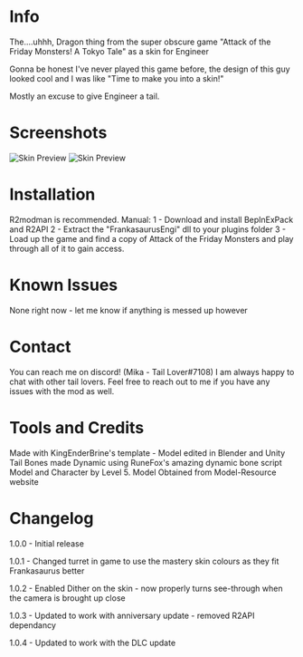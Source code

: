 # Info

The....uhhh, Dragon thing from the super obscure game "Attack of the Friday Monsters! A Tokyo Tale" as a skin for Engineer

Gonna be honest I've never played this game before, the design of this guy looked cool and I was like "Time to make you into a skin!"

Mostly an excuse to give Engineer a tail.


# Screenshots
![Skin Preview](https://cdn.discordapp.com/attachments/269224803448258561/815319012845027409/unknown.png)
![Skin Preview](https://cdn.discordapp.com/attachments/269224803448258561/815319125269807174/unknown.png)

# Installation

R2modman is recommended. 
Manual:
1 - Download and install BepInExPack and R2API 
2 - Extract the "FrankasaurusEngi" dll to your plugins folder
3 - Load up the game and find a copy of Attack of the Friday Monsters and play through all of it to gain access.

# Known Issues

None right now - let me know if anything is messed up however

# Contact

You can reach me on discord! (Mika - Tail Lover#7108) I am always happy to chat with other tail lovers.
Feel free to reach out to me if you have any issues with the mod as well.

# Tools and Credits

Made with KingEnderBrine's template - Model edited in Blender and Unity
Tail Bones made Dynamic using RuneFox's amazing dynamic bone script
Model and Character by Level 5. Model Obtained from Model-Resource website

# Changelog

1.0.0 - Initial release

1.0.1 - Changed turret in game to use the mastery skin colours as they fit Frankasaurus better

1.0.2 - Enabled Dither on the skin - now properly turns see-through when the camera is brought up close

1.0.3 - Updated to work with anniversary update - removed R2API dependancy

1.0.4 - Updated to work with the DLC update